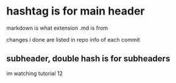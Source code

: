 # hashtag is for main header 

markdown is what extension .md is from 

changes i done are listed in repo info of each commit 


## subheader, double hash is for subheaders 

im watching tutorial  12